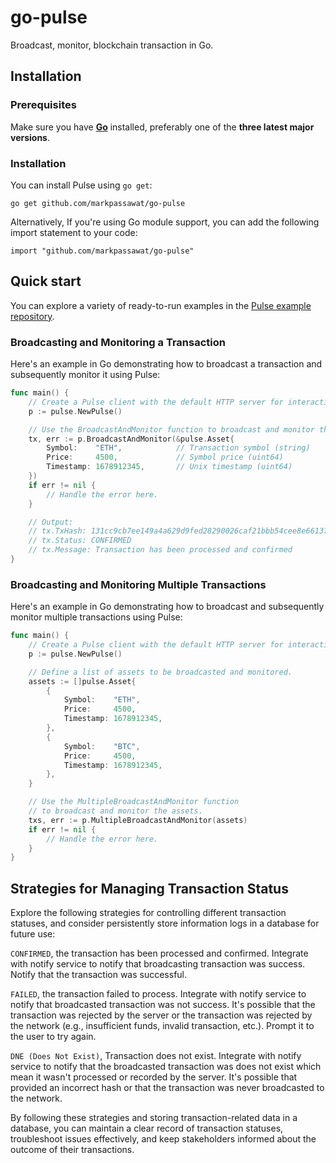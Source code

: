 # go-pulse

Broadcast, monitor, blockchain transaction in Go.

## Installation

### Prerequisites

Make sure you have **[Go](https://go.dev/)** installed, preferably one of the **three latest major versions**.

### Installation

You can install Pulse using `go get`:

```
go get github.com/markpassawat/go-pulse
```

Alternatively, If you're using Go module support, you can add the following import statement to your code:

```
import "github.com/markpassawat/go-pulse"
```

## Quick start

You can explore a variety of ready-to-run examples in the [Pulse example repository](https://github.com/markpassawat/go-pulse/blob/main/example/basic/main.go).

### Broadcasting and Monitoring a Transaction

Here's an example in Go demonstrating how to broadcast a transaction and subsequently monitor it using Pulse:

```go
func main() {
	// Create a Pulse client with the default HTTP server for interaction with.
	p := pulse.NewPulse()

	// Use the BroadcastAndMonitor function to broadcast and monitor the transaction.
	tx, err := p.BroadcastAndMonitor(&pulse.Asset{
		Symbol:    "ETH",            // Transaction symbol (string)
		Price:     4500,             // Symbol price (uint64)
		Timestamp: 1678912345,       // Unix timestamp (uint64)
	})
	if err != nil {
		// Handle the error here.
	}

	// Output:
	// tx.TxHash: 131cc9cb7ee149a4a629d9fed28290026caf21bbb54cee8e661375ae9b124376
	// tx.Status: CONFIRMED
	// tx.Message: Transaction has been processed and confirmed
}

```

### Broadcasting and Monitoring Multiple Transactions

Here's an example in Go demonstrating how to broadcast and subsequently monitor multiple transactions using Pulse:

```go
func main() {
	// Create a Pulse client with the default HTTP server for interaction.
	p := pulse.NewPulse()

	// Define a list of assets to be broadcasted and monitored.
	assets := []pulse.Asset{
		{
			Symbol:    "ETH",
			Price:     4500,
			Timestamp: 1678912345,
		},
		{
			Symbol:    "BTC",
			Price:     4500,
			Timestamp: 1678912345,
		},
	}

	// Use the MultipleBroadcastAndMonitor function
	// to broadcast and monitor the assets.
	txs, err := p.MultipleBroadcastAndMonitor(assets)
	if err != nil {
		// Handle the error here.
	}
}

```

## Strategies for Managing Transaction Status

Explore the following strategies for controlling different transaction statuses, and consider persistently store information logs in a database for future use:

`CONFIRMED`, the transaction has been processed and confirmed. Integrate with notify service to notify that broadcasting transaction was success. Notify that the transaction was successful.

`FAILED`, the transaction failed to process. Integrate with notify service to notify that broadcasted transaction was not success. It's possible that the transaction was rejected by the server or the transaction was rejected by the network (e.g., insufficient funds, invalid transaction, etc.). Prompt it to the user to try again.

`DNE (Does Not Exist)`, Transaction does not exist. Integrate with notify service to notify that the broadcasted transaction was does not exist which mean it wasn't processed or recorded by the server. It's possible that provided an incorrect hash or that the transaction was never broadcasted to the network.

By following these strategies and storing transaction-related data in a database, you can maintain a clear record of transaction statuses, troubleshoot issues effectively, and keep stakeholders informed about the outcome of their transactions.
